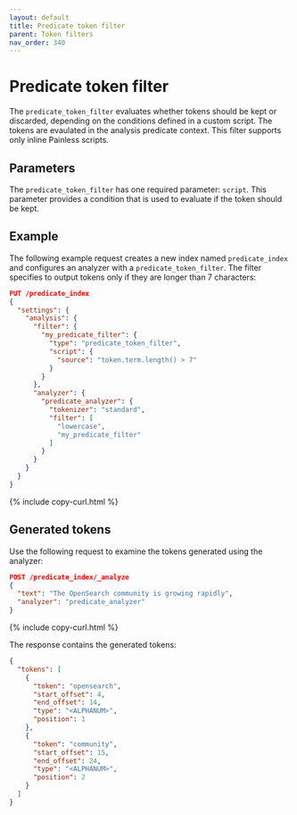 ```yaml
---
layout: default
title: Predicate token filter
parent: Token filters
nav_order: 340
---
```


# Predicate token filter

The `predicate_token_filter` evaluates whether tokens should be kept or discarded, depending on the conditions defined in a custom script. The tokens are evaulated in the analysis predicate context. This filter supports only inline Painless scripts.

## Parameters

The `predicate_token_filter` has one required parameter: `script`. This parameter provides a condition that is used to evaluate if the token should be kept. 

## Example

The following example request creates a new index named `predicate_index` and configures an analyzer with a `predicate_token_filter`. The filter specifies to output tokens only if they are longer than 7 characters:

```json
PUT /predicate_index
{
  "settings": {
    "analysis": {
      "filter": {
        "my_predicate_filter": {
          "type": "predicate_token_filter",
          "script": {
            "source": "token.term.length() > 7"
          }
        }
      },
      "analyzer": {
        "predicate_analyzer": {
          "tokenizer": "standard",
          "filter": [
            "lowercase",
            "my_predicate_filter"
          ]
        }
      }
    }
  }
}
```
{% include copy-curl.html %}

## Generated tokens

Use the following request to examine the tokens generated using the analyzer:

```json
POST /predicate_index/_analyze
{
  "text": "The OpenSearch community is growing rapidly",
  "analyzer": "predicate_analyzer"
}
```
{% include copy-curl.html %}

The response contains the generated tokens:

```json
{
  "tokens": [
    {
      "token": "opensearch",
      "start_offset": 4,
      "end_offset": 14,
      "type": "<ALPHANUM>",
      "position": 1
    },
    {
      "token": "community",
      "start_offset": 15,
      "end_offset": 24,
      "type": "<ALPHANUM>",
      "position": 2
    }
  ]
}
```

